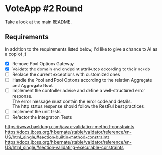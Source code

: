 # VoteApp #2 Round
Take a look at the main [README](https://github.com/gabriel-rcpereira/votingapp-v1).

## Requirements
In addition to the requirements listed below, I'd like to give a chance to AI as a copilot ;) 

- [x] Remove Pool Options Gateway
- [x] Validate the domain and endpoint attributes according to their needs
- [ ] Replace the current exceptions with customized ones
- [ ] Handle the Pool and Pool Options according to the relation Aggregate and Aggregate Root
- [ ] Implement the controller advice and define a well-structured error response.\
The error message must contain the error code and details.\
The http status response should follow the RestFul best practices.
- [ ] Implement the unit tests
- [ ] Refactor the Integration Tests

https://www.baeldung.com/javax-validation-method-constraints
https://docs.jboss.org/hibernate/stable/validator/reference/en-US/html_single/#section-builtin-method-constraints
https://docs.jboss.org/hibernate/stable/validator/reference/en-US/html_single/#section-validating-executable-constraints
